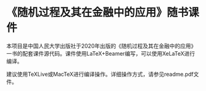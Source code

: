 # 《随机过程及其在金融中的应用》随书课件

本项目是中国人民大学出版社于2020年出版的《随机过程及其在金融中的应用》一书的配套课件源代码。课件使用LaTeX+Beamer编写，可以使用XeLaTeX进行编译。

建议使用TeXLive或MacTeX进行编译操作。详细操作方式，请参见readme.pdf文件。
